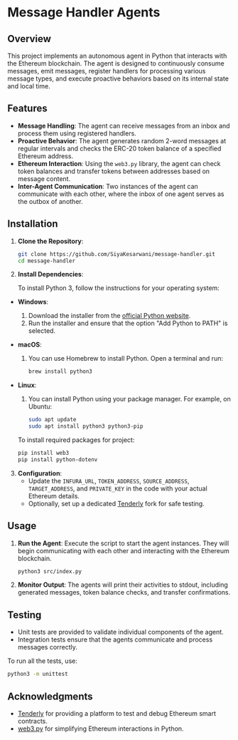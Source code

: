 # Message Handler Agents

## Overview

This project implements an autonomous agent in Python that interacts with the Ethereum blockchain. The agent is designed to continuously consume messages, emit messages, register handlers for processing various message types, and execute proactive behaviors based on its internal state and local time.

## Features

- **Message Handling**: The agent can receive messages from an inbox and process them using registered handlers.
- **Proactive Behavior**: The agent generates random 2-word messages at regular intervals and checks the ERC-20 token balance of a specified Ethereum address.
- **Ethereum Interaction**: Using the `web3.py` library, the agent can check token balances and transfer tokens between addresses based on message content.
- **Inter-Agent Communication**: Two instances of the agent can communicate with each other, where the inbox of one agent serves as the outbox of another.

## Installation

1. **Clone the Repository**:
   ```bash
   git clone https://github.com/SiyaKesarwani/message-handler.git
   cd message-handler
   ```

2. **Install Dependencies**:

    To install Python 3, follow the instructions for your operating system:

- **Windows**:
  1. Download the installer from the [official Python website](https://www.python.org/downloads/).
  2. Run the installer and ensure that the option "Add Python to PATH" is selected.
  
- **macOS**:
  1. You can use Homebrew to install Python. Open a terminal and run:
     ```bash
     brew install python3
     ```

- **Linux**:
  1. You can install Python using your package manager. For example, on Ubuntu:
     ```bash
     sudo apt update
     sudo apt install python3 python3-pip
     ```



    To install required packages for project:
   ```bash
   pip install web3
   pip install python-dotenv
   ```

3. **Configuration**:
   - Update the `INFURA_URL`, `TOKEN_ADDRESS`, `SOURCE_ADDRESS`, `TARGET_ADDRESS`, and `PRIVATE_KEY` in the code with your actual Ethereum details.
   - Optionally, set up a dedicated [Tenderly](https://tenderly.co/) fork for safe testing.

## Usage

1. **Run the Agent**:
   Execute the script to start the agent instances. They will begin communicating with each other and interacting with the Ethereum blockchain.

   ```bash
   python3 src/index.py
   ```

2. **Monitor Output**:
   The agents will print their activities to stdout, including generated messages, token balance checks, and transfer confirmations.

## Testing

- Unit tests are provided to validate individual components of the agent.
- Integration tests ensure that the agents communicate and process messages correctly.

To run all the tests, use:

```bash
python3 -m unittest
```

## Acknowledgments

- [Tenderly](https://tenderly.co/) for providing a platform to test and debug Ethereum smart contracts.
- [web3.py](https://web3py.readthedocs.io/en/stable/) for simplifying Ethereum interactions in Python.